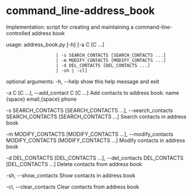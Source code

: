 # command_line-address_book

Implementation: script for creating and maintaining a command-line-controlled address book

usage: address_book.py [-h] [-a C [C ...] 

                       | -s SEARCH_CONTACTS [SEARCH_CONTACTS ...] 
                       | -m MODIFY_CONTACTS [MODIFY_CONTACTS ...] 
                       | -d DEL_CONTACTS [DEL_CONTACTS ...] 
                       | -sh | -cl]

optional arguments:
  -h, --help            show this help message and exit
  
  -a C [C ...], --add_contact C [C ...]
												Add contacts to address book: name {space}
                        email,{space} phone
                        
  -s SEARCH_CONTACTS [SEARCH_CONTACTS ...], --search_contacts SEARCH_CONTACTS [SEARCH_CONTACTS ...]
                        Search contacts in address book
                        
  -m MODIFY_CONTACTS [MODIFY_CONTACTS ...], --modify_contacts MODIFY_CONTACTS [MODIFY_CONTACTS ...]
                        Modify contacts in address book
                        
  -d DEL_CONTACTS [DEL_CONTACTS ...], --del_contacts DEL_CONTACTS [DEL_CONTACTS ...]
                        Delete contacts from address book
                        
  -sh, --show_contacts  Show contacts in address book
  
  -cl, --clear_contacts Clear contacts from address book
